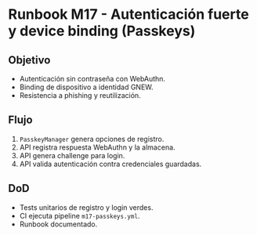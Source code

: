
# Runbook M17 - Autenticación fuerte y device binding (Passkeys)

## Objetivo
- Autenticación sin contraseña con WebAuthn.
- Binding de dispositivo a identidad GNEW.
- Resistencia a phishing y reutilización.

## Flujo
1. `PasskeyManager` genera opciones de registro.
2. API registra respuesta WebAuthn y la almacena.
3. API genera challenge para login.
4. API valida autenticación contra credenciales guardadas.

## DoD
- Tests unitarios de registro y login verdes.
- CI ejecuta pipeline `m17-passkeys.yml`.
- Runbook documentado.


